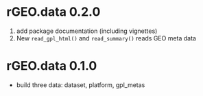 
# rGEO.data 0.2.0

1. add package documentation (including vignettes)
1. New `read_gpl_html()` and `read_summary()` reads GEO meta data

# rGEO.data 0.1.0

- build three data: dataset, platform, gpl_metas
